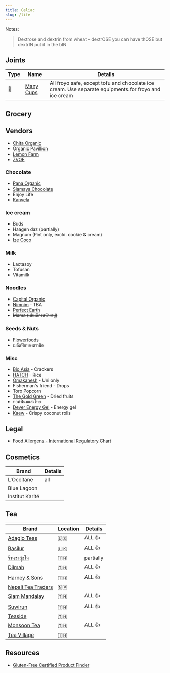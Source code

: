 ```yaml
---
title: Celiac
slug: /life
---
```


Notes:

> Dextrose and dextrin from wheat – dextrOSE you can have thOSE but dextrIN put it in the bIN

## Joints

| Type | Name                                 | Details                                                                                              |
| ---- | ------------------------------------ | ---------------------------------------------------------------------------------------------------- |
| 🍦   | [Many Cups](http://www.manycups.com) | All froyo safe, except tofu and chocolate ice cream. Use separate equipments for froyo and ice cream |

## Grocery

## Vendors

- [Chita Organic](https://www.chitaorganicfood.co.th/category)
- [Organic Pavillion](https://shopee.co.th/organicpavilion)
- [Lemon Farm](https://www.lemonfarm.com/th/online-product.html)
- [ZVOF](https://www.facebook.com/ZvofCereal/)

### Chocolate

- [Pana Organic](https://pana-organic.com)
- [Siamaya Chocolate](https://siamayachocolate.com)
- Enjoy Life
- [Kanvela](https://www.kanvelachocolate.com/)

### Ice cream

- Buds
- Haagen daz (partially)
- Magnum (Pint only, excld. cookie & cream)
- [Ize Coco](http://www.izecoco.com/product.html)

### Milk

- Lactasoy
- Tofusan
- Vitamilk

### Noodles

- [Capital Organic](https://www.capital-organic.com/catalog.aspx)
- [Nimnim](https://www.nimnimnoodle.com) - TBA
- [Perfect Earth](https://perfectearthfoods.in.th/)
- ~~Mama (เส้นเล็กรสน้ำยาปู)~~

### Seeds & Nuts

- [Flowerfoods](https://www.flowerfoodth.com/category)
- เมล็ดฟักทองตรามือ

### Misc

- [Bio Asia](https://www.bioasia.co.th/pdf) - Crackers
- [HATCH](https://www.facebook.com/hatchgoodies) - Rice
- [Omakanesh](https://www.facebook.com/omakanesh/) - Uni only
- Fisherman's friend - Drops
- Toro Popcorn
- [The Gold Green](http://www.thegoldgreenthailand.com/#fruit) - Dried fruits
- ทอฟฟี่นมแสงไทย
- [Dever Energy Gel](https://deverenergygel.com/shop/) - Energy gel
- [Kaew](https://www.kaew.co.th/product) - Crispy coconut rolls

## Legal

- [Food Allergens - International Regulatory Chart](https://farrp.unl.edu/IRChart)

## Cosmetics

| Brand           | Details |
| --------------- | ------- |
| L'Occitane      | all     |
| Blue Lagoon     |         |
| Institut Karité |         |

## Tea

| Brand                                                                        | Location | Details   |
| ---------------------------------------------------------------------------- | -------- | --------- |
| [Adagio Teas](https://www.adagio.com)                                        | 🇺🇸       | ALL 👍    |
| [Basilur](https://www.basilurtea.com/)                                       | 🇱🇰       | ALL 👍    |
| [ร้านชาสุขใจ](https://www.facebook.com/ChaSookJai)                           | 🇹🇭       | partially |
| [Dilmah](https://shop.dilmahteathailand.com/en/)                             | 🇹🇭       | ALL 👍    |
| [Harney & Sons](https://harneyteasthailand.com)                              | 🇹🇭       | ALL 👍    |
| [Nepali Tea Traders](https://www.nepaliteatraders.com/collections/black-tea) | 🇳🇵       |           |
| [Siam Mandalay](https://www.facebook.com/SiamMandalayHealthandWellness/)     | 🇹🇭       | ALL 👍    |
| [Suwirun](http://www.suwirunteashop.com/)                                    | 🇹🇭       | ALL 👍    |
| [Teaside](https://tea-side.com/)                                             | 🇹🇭       |           |
| [Monsoon Tea](https://monsoontea.co.th)                                      | 🇹🇭       | ALL 👍    |
| [Tea Village](https://tea-village.com)                                       | 🇹🇭       |           |

## Resources

- [Gluten-Free Certified Product Finder](https://gfco.org/product-directory/)
